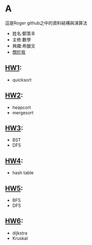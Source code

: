 # A

這是Roger github之中的資料結構與演算法
* 姓名:鄭策丰
* 主修:數學
* 興趣:希臘文
* [關於我](https://s05131056.s3.amazonaws.com/20190923/index.html)

## [HW1](https://github.com/rogerphysical/rogerphysical/tree/master/HW1):
* quicksort
## [HW2](https://github.com/rogerphysical/rogerphysical/tree/master/HW2):
* heapcort
* mergesort
## [HW3](https://github.com/rogerphysical/rogerphysical/tree/master/HW3):
* BST
* DFS
## [HW4](https://github.com/rogerphysical/rogerphysical/tree/master/HW4):
* hash table
## [HW5](https://github.com/rogerphysical/rogerphysical/tree/master/HW5):
* BFS
* DFS
## [HW6](https://github.com/rogerphysical/rogerphysical/tree/master/HW6):
* dijkstra
* Kruskal
